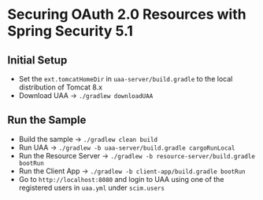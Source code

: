 # Securing OAuth 2.0 Resources with Spring Security 5.1

## Initial Setup

- Set the `ext.tomcatHomeDir` in `uaa-server/build.gradle` to the local distribution of Tomcat 8.x
- Download UAA -> `./gradlew downloadUAA`

## Run the Sample

- Build the sample -> `./gradlew clean build`
- Run UAA -> `./gradlew -b uaa-server/build.gradle cargoRunLocal`
- Run the Resource Server -> `./gradlew -b resource-server/build.gradle bootRun`
- Run the Client App -> `./gradlew -b client-app/build.gradle bootRun`
- Go to `http://localhost:8080` and login to UAA using one of the registered users in `uaa.yml` under `scim.users`
